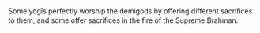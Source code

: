 Some yogīs perfectly worship the demigods by offering different sacriﬁces to them, and some offer sacriﬁces in the ﬁre of the Supreme Brahman.